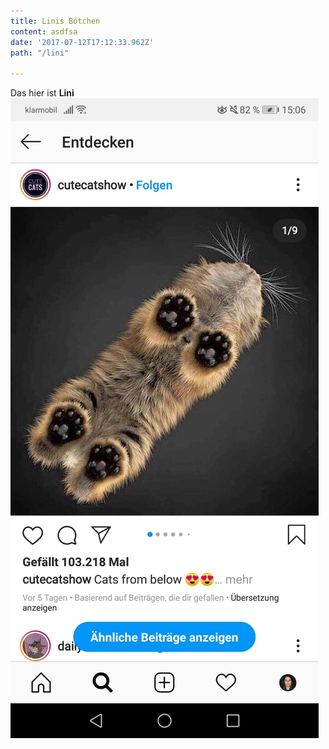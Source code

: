 ```yaml
---
title: Linis Bötchen
content: asdfsa
date: '2017-07-12T17:12:33.962Z'
path: "/lini"

---
```

Das hier ist **Lini  
![](/uploads/32ae3450-043c-437a-8e55-572756bc96da.jpg)**
